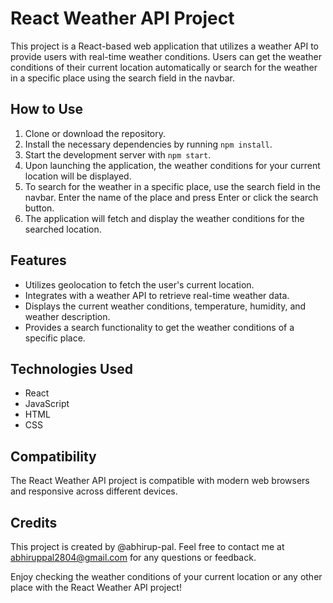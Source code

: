 # React Weather API Project

This project is a React-based web application that utilizes a weather API to provide users with real-time weather conditions. Users can get the weather conditions of their current location automatically or search for the weather in a specific place using the search field in the navbar.

## How to Use

1. Clone or download the repository.
2. Install the necessary dependencies by running `npm install`.
3. Start the development server with `npm start`.
4. Upon launching the application, the weather conditions for your current location will be displayed.
5. To search for the weather in a specific place, use the search field in the navbar. Enter the name of the place and press Enter or click the search button.
6. The application will fetch and display the weather conditions for the searched location.

## Features

- Utilizes geolocation to fetch the user's current location.
- Integrates with a weather API to retrieve real-time weather data.
- Displays the current weather conditions, temperature, humidity, and weather description.
- Provides a search functionality to get the weather conditions of a specific place.

## Technologies Used

- React
- JavaScript
- HTML
- CSS

## Compatibility

The React Weather API project is compatible with modern web browsers and responsive across different devices.

## Credits

This project is created by @abhirup-pal. Feel free to contact me at abhiruppal2804@gmail.com for any questions or feedback.

Enjoy checking the weather conditions of your current location or any other place with the React Weather API project!